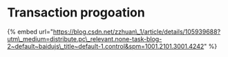 # Transaction progoation

{% embed url="https://blog.csdn.net/zzhuan\_1/article/details/105939688?utm\_medium=distribute.pc\_relevant.none-task-blog-2~default~baidujs\_title~default-1.control&spm=1001.2101.3001.4242" %}



